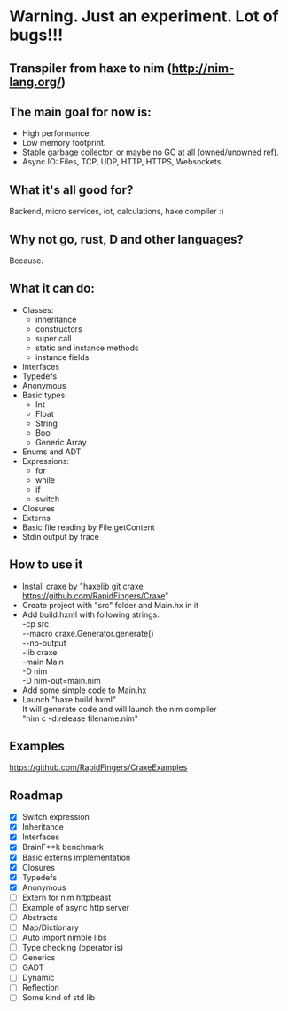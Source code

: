 # Warning. Just an experiment. Lot of bugs!!!

## Transpiler from haxe to nim (http://nim-lang.org/)

## The main goal for now is:
* High performance.
* Low memory footprint.
* Stable garbage collector, or maybe no GC at all (owned/unowned ref).
* Async IO: Files, TCP, UDP, HTTP, HTTPS, Websockets.

## What it's all good for?

Backend, micro services, iot, calculations, haxe compiler :)

## Why not go, rust, D and other languages?

Because.

## What it can do:

* Classes: 
    - inheritance
    - constructors
    - super call
    - static and instance methods
    - instance fields
* Interfaces
* Typedefs
* Anonymous
* Basic types: 
    - Int
    - Float
    - String
    - Bool
    - Generic Array<T>
* Enums and ADT
* Expressions: 
    - for
    - while
    - if
    - switch
* Closures
* Externs
* Basic file reading by File.getContent
* Stdin output by trace

## How to use it

* Install craxe by "haxelib git craxe https://github.com/RapidFingers/Craxe"
* Create project with "src" folder and Main.hx in it
* Add build.hxml with following strings:\
-cp src\
--macro craxe.Generator.generate()\
--no-output\
-lib craxe\
-main Main\
-D nim\
-D nim-out=main.nim
* Add some simple code to Main.hx
* Launch "haxe build.hxml"\
It will generate code and will launch the nim compiler\
"nim c -d:release filename.nim"

## Examples

https://github.com/RapidFingers/CraxeExamples

## Roadmap

- [x] Switch expression
- [x] Inheritance
- [x] Interfaces
- [x] BrainF**k benchmark
- [x] Basic externs implementation
- [x] Closures
- [x] Typedefs
- [x] Anonymous
- [ ] Extern for nim httpbeast
- [ ] Example of async http server
- [ ] Abstracts
- [ ] Map/Dictionary
- [ ] Auto import nimble libs
- [ ] Type checking (operator is)
- [ ] Generics
- [ ] GADT
- [ ] Dynamic
- [ ] Reflection
- [ ] Some kind of std lib
